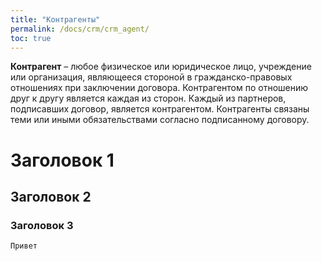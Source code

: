 ```yaml
---
title: "Контрагенты"
permalink: /docs/crm/crm_agent/
toc: true
---
```


**Контрагент** – любое физическое или юридическое лицо, учреждение или
организация, являющееся стороной в гражданско-правовых отношениях при
заключении договора.
Контрагентом по отношению друг к другу является каждая из сторон.
Каждый из партнеров, подписавших договор, является контрагентом.
Контрагенты связаны теми или иными обязательствами согласно подписанному
договору.

# Заголовок 1
## Заголовок 2
### Заголовок 3
`Привет`
